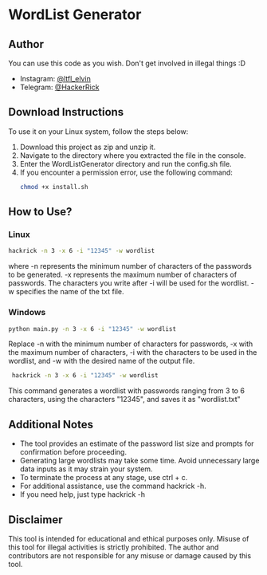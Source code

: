 # WordList Generator

## Author

You can use this code as you wish. Don't get involved in illegal things :D

- Instagram: [@ltfl_elvin](https://instagram.com/ltfl_elvin)
- Telegram: [@HackerRick](https://t.me/HackerRick)

## Download Instructions

To use it on your Linux system, follow the steps below:
1. Download this project as zip and unzip it.
2. Navigate to the directory where you extracted the file in the console.
3. Enter the WordListGenerator directory and run the config.sh file.
4. If you encounter a permission error, use the following command:
    ```bash
    chmod +x install.sh
    ```

## How to Use?

### Linux

```bash
hackrick -n 3 -x 6 -i "12345" -w wordlist 
```
   where -n represents the minimum number of characters of the passwords to be generated. -x represents the maximum number of characters of passwords. The characters you write after -i will be used for the wordlist. -w specifies the name of the txt file.

 ### Windows

 ```bash
python main.py -n 3 -x 6 -i "12345" -w wordlist
 ```

  Replace -n with the minimum number of characters for passwords, -x with the maximum number of characters, -i with the characters to be used in the wordlist, and -w with the desired name of the output file.

```bash
 hackrick -n 3 -x 6 -i "12345" -w wordlist
 ```
This command generates a wordlist with passwords ranging from 3 to 6 characters, using the characters "12345", and saves it as "wordlist.txt"

## Additional Notes

- The tool provides an estimate of the password list size and prompts for confirmation before proceeding.
- Generating large wordlists may take some time. Avoid unnecessary large data inputs as it may strain your system.
- To terminate the process at any stage, use ctrl + c.
- For additional assistance, use the command hackrick -h.
- If you need help, just type hackrick -h

## Disclaimer

This tool is intended for educational and ethical purposes only. Misuse of this tool for illegal activities is strictly prohibited. The author and contributors are not responsible for any misuse or damage caused by this tool.



